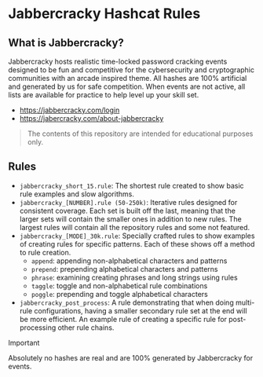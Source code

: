 # Jabbercracky Hashcat Rules

## What is Jabbercracky?
Jabbercracky hosts realistic time-locked password cracking events designed to be fun and competitive for the cybersecurity and cryptographic communities with an arcade inspired theme. All hashes are 100% artificial and generated by us for safe competition. When events are not active, all lists are available for practice to help level up your skill set.

- https://jabbercracky.com/login
- https://jabercracky.com/about-jabbercracky

> The contents of this repository are intended for educational purposes only.

## Rules

- `jabbercracky_short_15.rule`: The shortest rule created to show basic rule
  examples and slow algorithms.
- `jabbercracky_[NUMBER].rule (50-250k)`: Iterative rules designed for consistent
  coverage. Each set is built off the last, meaning that the larger sets will
  contain the smaller ones in addition to new rules. The largest rules will
  contain all the repository rules and some not featured.
- `jabbercracky_[MODE]_30k.rule`: Specially crafted rules to show examples of
  creating rules for specific patterns. Each of these shows off a method to rule
  creation.
    - `append`: appending non-alphabetical characters and patterns
    - `prepend`: prepending alphabetical characters and patterns
    - `phrase`: examining creating phrases and long strings using rules
    - `taggle`: toggle and non-alphabetical rule combinations
    - `poggle`: prepending and toggle alphabetical characters
- `jabbercracky_post_process`: A rule demonstrating that when doing multi-rule
  configurations, having a smaller secondary rule set at the end will be more
  efficient. An example rule of creating a specific rule for post-processing
  other rule chains.


> [!IMPORTANT]  
> Absolutely no hashes are real and are 100% generated by Jabbercracky for events.
